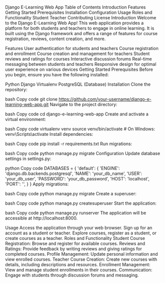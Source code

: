 Django E-Learning Web App
Table of Contents
Introduction
Features
Getting Started
Prerequisites
Installation
Configuration
Usage
Roles and Functionality
Student
Teacher
Contributing
License
Introduction
Welcome to the Django E-Learning Web App! This web application provides a platform for both students and teachers to engage in online learning. It is built using the Django framework and offers a range of features for course registration, reviews, content creation, and more.

Features
User authentication for students and teachers
Course registration and enrollment
Course creation and management for teachers
Student reviews and ratings for courses
Interactive discussion forums
Real-time messaging between students and teachers
Responsive design for optimal user experience on various devices
Getting Started
Prerequisites
Before you begin, ensure you have the following installed:

Python
Django
Virtualenv
PostgreSQL (Database)
Installation
Clone the repository:

bash
Copy code
git clone https://github.com/your-username/django-e-learning-web-app.git
Navigate to the project directory:

bash
Copy code
cd django-e-learning-web-app
Create and activate a virtual environment:

bash
Copy code
virtualenv venv
source venv/bin/activate  # On Windows: venv\Scripts\activate
Install dependencies:

bash
Copy code
pip install -r requirements.txt
Run migrations:

bash
Copy code
python manage.py migrate
Configuration
Update database settings in settings.py:

python
Copy code
DATABASES = {
    'default': {
        'ENGINE': 'django.db.backends.postgresql',
        'NAME': 'your_db_name',
        'USER': 'your_db_user',
        'PASSWORD': 'your_db_password',
        'HOST': 'localhost',
        'PORT': '',
    }
}
Apply migrations:

bash
Copy code
python manage.py migrate
Create a superuser:

bash
Copy code
python manage.py createsuperuser
Start the application:

bash
Copy code
python manage.py runserver
The application will be accessible at http://localhost:8000.

Usage
Access the application through your web browser.
Sign up for an account as a student or teacher.
Explore courses, register as a student, or create courses as a teacher.
Roles and Functionality
Student
Course Registration: Browse and register for available courses.
Reviews and Ratings: Provide feedback by writing reviews and giving ratings for completed courses.
Profile Management: Update personal information and view enrolled courses.
Teacher
Course Creation: Create new courses with details, including descriptions and resources.
Enrollment Management: View and manage student enrollments in their courses.
Communication: Engage with students through discussion forums and messaging.
